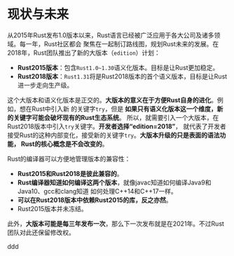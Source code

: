 现状与未来
================================================================================
从2015年Rust发布1.0版本以来，Rust语言已经被广泛应用于各大公司及诸多领域。每一年，Rust社区都会
聚焦在一起制订路线图，规划Rust未来的发展。在2018年，Rust团队推出了新的大版本（`edition`）计划：
+ **Rust2015版本**：包含`Rust1.0~1.30`语义化版本。目标是让Rust更加稳定。
+ **Rust2018版本**：`Rust1.31`将是Rust2018版本的首个语义版本，目标是让Rust进一步走向生产级。

这个大版本和语义化版本是正交的。**大版本的意义在于方便Rust自身的进化**。例如，想在Rust中引入新
的关键字`try`，但是 **如果只有语义化版本这一个维度，新的关键字可能会破坏现有的Rust生态系统**。
所以，就需要引入一个大版本，在Rust2018版本中引入`try`关键字。**开发者选择“edition=2018”**，
就代表了开发者接受Rust的这种内部变化，接受新的关键字`try`。**大版本升级的只是表面的语法功能，
Rust的核心概念是不会改变的**。

Rust的编译器可以方便地管理版本的兼容性：
+ **Rust2015和Rust2018是彼此兼容的**。
+ **Rust编译器知道如何编译这两个版本**，就像javac知道如何编译Java9和Java10、gcc和clang知道
如何处理C++14和C++17一样。
+ **可以在Rust2018版本中依赖Rust2015的库，反之亦然**。
+ Rust2015版本并未冻结。

此外，**大版本可能是每三年发布一次**，那么下一次发布就是在2021年。不过Rust团队对此还保留修改权。




































ddd
